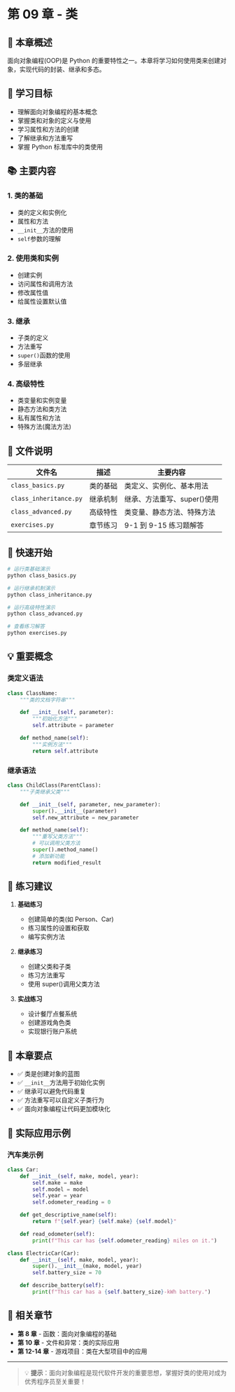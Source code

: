 # 第 09 章 - 类

## 📖 本章概述

面向对象编程(OOP)是 Python 的重要特性之一。本章将学习如何使用类来创建对象，实现代码的封装、继承和多态。

## 🎯 学习目标

- 理解面向对象编程的基本概念
- 掌握类和对象的定义与使用
- 学习属性和方法的创建
- 了解继承和方法重写
- 掌握 Python 标准库中的类使用

## 📚 主要内容

### 1. 类的基础

- 类的定义和实例化
- 属性和方法
- `__init__`方法的使用
- `self`参数的理解

### 2. 使用类和实例

- 创建实例
- 访问属性和调用方法
- 修改属性值
- 给属性设置默认值

### 3. 继承

- 子类的定义
- 方法重写
- `super()`函数的使用
- 多层继承

### 4. 高级特性

- 类变量和实例变量
- 静态方法和类方法
- 私有属性和方法
- 特殊方法(魔法方法)

## 📄 文件说明

| 文件名                 | 描述     | 主要内容                    |
| ---------------------- | -------- | --------------------------- |
| `class_basics.py`      | 类的基础 | 类定义、实例化、基本用法    |
| `class_inheritance.py` | 继承机制 | 继承、方法重写、super()使用 |
| `class_advanced.py`    | 高级特性 | 类变量、静态方法、特殊方法  |
| `exercises.py`         | 章节练习 | 9-1 到 9-15 练习题解答      |

## 🚀 快速开始

```bash
# 运行类基础演示
python class_basics.py

# 运行继承机制演示
python class_inheritance.py

# 运行高级特性演示
python class_advanced.py

# 查看练习解答
python exercises.py
```

## 💡 重要概念

### 类定义语法

```python
class ClassName:
    """类的文档字符串"""

    def __init__(self, parameter):
        """初始化方法"""
        self.attribute = parameter

    def method_name(self):
        """实例方法"""
        return self.attribute
```

### 继承语法

```python
class ChildClass(ParentClass):
    """子类继承父类"""

    def __init__(self, parameter, new_parameter):
        super().__init__(parameter)
        self.new_attribute = new_parameter

    def method_name(self):
        """重写父类方法"""
        # 可以调用父类方法
        super().method_name()
        # 添加新功能
        return modified_result
```

## 🔧 练习建议

1. **基础练习**

   - 创建简单的类(如 Person、Car)
   - 练习属性的设置和获取
   - 编写实例方法

2. **继承练习**

   - 创建父类和子类
   - 练习方法重写
   - 使用 super()调用父类方法

3. **实战练习**
   - 设计餐厅点餐系统
   - 创建游戏角色类
   - 实现银行账户系统

## 🎯 本章要点

- ✅ 类是创建对象的蓝图
- ✅ `__init__`方法用于初始化实例
- ✅ 继承可以避免代码重复
- ✅ 方法重写可以自定义子类行为
- ✅ 面向对象编程让代码更加模块化

## 🌟 实际应用示例

### 汽车类示例

```python
class Car:
    def __init__(self, make, model, year):
        self.make = make
        self.model = model
        self.year = year
        self.odometer_reading = 0

    def get_descriptive_name(self):
        return f"{self.year} {self.make} {self.model}"

    def read_odometer(self):
        print(f"This car has {self.odometer_reading} miles on it.")

class ElectricCar(Car):
    def __init__(self, make, model, year):
        super().__init__(make, model, year)
        self.battery_size = 70

    def describe_battery(self):
        print(f"This car has a {self.battery_size}-kWh battery.")
```

## 🔗 相关章节

- **第 8 章** - 函数：面向对象编程的基础
- **第 10 章** - 文件和异常：类的实际应用
- **第 12-14 章** - 游戏项目：类在大型项目中的应用

---

> 💡 **提示**：面向对象编程是现代软件开发的重要思想，掌握好类的使用对成为优秀程序员至关重要！
